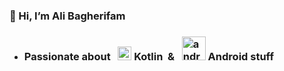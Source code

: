### 👋 Hi, I’m Ali Bagherifam

- ### Passionate about &nbsp; <img width="22" alt="kotlin" src="https://raw.github.com/alibagherifam/alibagherifam/master/kotlin.png"> Kotlin&nbsp; & &nbsp; <img width="38" alt="android" src="https://raw.github.com/alibagherifam/alibagherifam/master/android.png"> Android stuff

